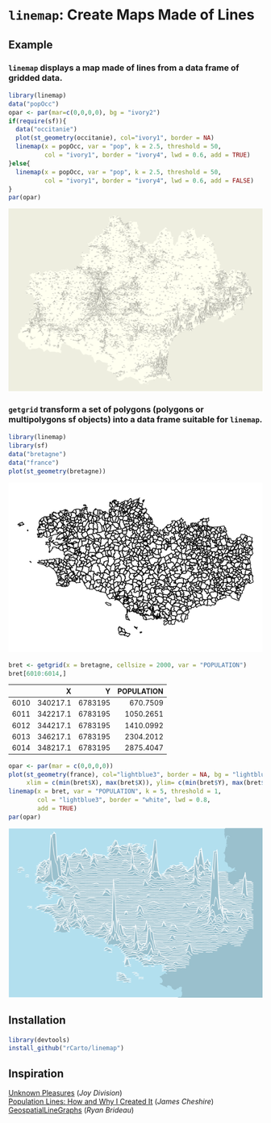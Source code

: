 # `linemap`: Create Maps Made of Lines

## Example

### `linemap` displays a map made of lines from a data frame of gridded data.

```r
library(linemap)
data("popOcc")
opar <- par(mar=c(0,0,0,0), bg = "ivory2")
if(require(sf)){
  data("occitanie")
  plot(st_geometry(occitanie), col="ivory1", border = NA)
  linemap(x = popOcc, var = "pop", k = 2.5, threshold = 50,
          col = "ivory1", border = "ivory4", lwd = 0.6, add = TRUE)
}else{
  linemap(x = popOcc, var = "pop", k = 2.5, threshold = 50,
          col = "ivory1", border = "ivory4", lwd = 0.6, add = FALSE)
}
par(opar)
```

![mordor](img/mordor.png)


### `getgrid` transform a set of polygons (polygons or multipolygons sf objects) into a data frame suitable for `linemap`. 


```r
library(linemap)
library(sf)
data("bretagne")
data("france")
plot(st_geometry(bretagne))
```
![bretagne](img/bret.png)
```r
bret <- getgrid(x = bretagne, cellsize = 2000, var = "POPULATION")
bret[6010:6014,]
```
|     |        X|       Y| POPULATION|
|:----|--------:|-------:|----------:|
|6010 | 340217.1| 6783195|   670.7509|
|6011 | 342217.1| 6783195|  1050.2651|
|6012 | 344217.1| 6783195|  1410.0992|
|6013 | 346217.1| 6783195|  2304.2012|
|6014 | 348217.1| 6783195|  2875.4047|



```r
opar <- par(mar = c(0,0,0,0))
plot(st_geometry(france), col="lightblue3", border = NA, bg = "lightblue2",
     xlim = c(min(bret$X), max(bret$X)), ylim= c(min(bret$Y), max(bret$Y)))
linemap(x = bret, var = "POPULATION", k = 5, threshold = 1,
        col = "lightblue3", border = "white", lwd = 0.8,
        add = TRUE)
par(opar)
```

![mordor2](img/mordor2.png)




## Installation

```r
library(devtools)
install_github("rCarto/linemap")
```


## Inspiration 
[Unknown Pleasures](https://en.wikipedia.org/wiki/Unknown_Pleasures) (*Joy Division*)  
[Population Lines: How and Why I Created It](http://spatial.ly/2017/04/population-lines-how-and-why-i-created-it/) (*James Cheshire*)  
[GeospatialLineGraphs](https://github.com/Brideau/GeospatialLineGraphs) (*Ryan Brideau*)  
